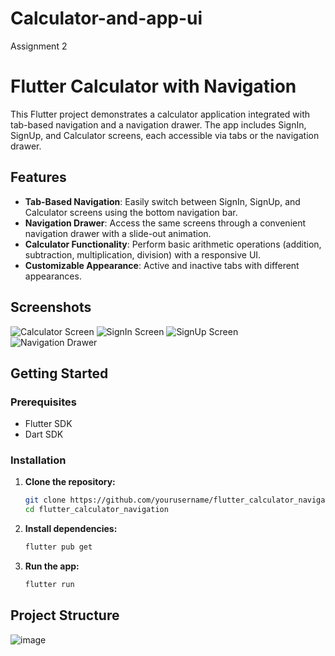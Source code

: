 # Calculator-and-app-ui
Assignment 2
# Flutter Calculator with Navigation

This Flutter project demonstrates a calculator application integrated with tab-based navigation and a navigation drawer. The app includes SignIn, SignUp, and Calculator screens, each accessible via tabs or the navigation drawer.

## Features
- **Tab-Based Navigation**: Easily switch between SignIn, SignUp, and Calculator screens using the bottom navigation bar.
- **Navigation Drawer**: Access the same screens through a convenient navigation drawer with a slide-out animation.
- **Calculator Functionality**: Perform basic arithmetic operations (addition, subtraction, multiplication, division) with a responsive UI.
- **Customizable Appearance**: Active and inactive tabs with different appearances.

## Screenshots
![Calculator Screen](screenshots/calculator_screen.png)
![SignIn Screen](screenshots/signin_screen.png)
![SignUp Screen](screenshots/signup_screen.png)
![Navigation Drawer](screenshots/navigation_drawer.png)

## Getting Started

### Prerequisites
- Flutter SDK
- Dart SDK

### Installation

1. **Clone the repository:**
    ```bash
    git clone https://github.com/yourusername/flutter_calculator_navigation.git
    cd flutter_calculator_navigation
    ```

2. **Install dependencies:**
    ```bash
    flutter pub get
    ```

3. **Run the app:**
    ```bash
    flutter run
    ```

## Project Structure



![image](https://github.com/Suetekh/Calculator-and-app-ui/assets/90240831/39fc70e6-0e49-46ba-b80d-c6725fd6f06b)

